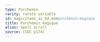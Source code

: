 ```yaml
---
type: Parchemin
rarity: rareté variable
id: magicitems_az_hd.md#parchemin-magique
title: Parchemin magique
alias: Spell Scroll
source: (CDC p174)
---
```


